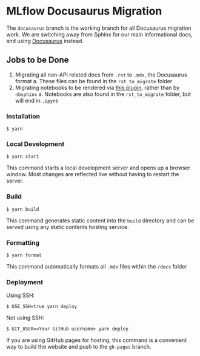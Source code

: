 # MLflow Docusaurus Migration

The `docusaurus` branch is the working branch for all Docusaurus migration work. We are switching away from Sphinx for our main informational docs, and using [Docusaurus](https://docusaurus.io/) instead.

## Jobs to be Done

1. Migrating all non-API related docs from `.rst` to `.mdx`, the Docusaurus format
   a. These files can be found in the `rst_to_migrate` folder
2. Migrating notebooks to be rendered via [this plugin](https://github.com/datalayer/jupyter-ui/tree/main/packages/docusaurus-plugin), rather than by `nbsphinx`
   a. Notebooks are also found in the `rst_to_migrate` folder, but will end in `.ipynb`

### Installation

```
$ yarn
```

### Local Development

```
$ yarn start
```

This command starts a local development server and opens up a browser window. Most changes are reflected live without having to restart the server.

### Build

```
$ yarn build
```

This command generates static content into the `build` directory and can be served using any static contents hosting service.

### Formatting

```
$ yarn format
```

This command automatically formats all `.mdx` files within the `/docs` folder

### Deployment

Using SSH:

```
$ USE_SSH=true yarn deploy
```

Not using SSH:

```
$ GIT_USER=<Your GitHub username> yarn deploy
```

If you are using GitHub pages for hosting, this command is a convenient way to build the website and push to the `gh-pages` branch.

